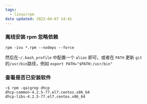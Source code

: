 ```yaml
---
tags:
  - linux/rpm
date updated: 2022-04-07 14:41
---
```


### 离线安装 rpm 忽略依赖

```shell
rpm -ivu *.rpm --nodeps --force
```

然后在`~/.bash_profile` 中配置一个 `alias` 即可，或者在 `PATH` 更新 `git` 的`/usr/bin`路径，例如 `export PATH="$PATH:/usr/bin"`


### 查看是否已安装软件

```shell
~$ rpm -qa|grep dhcp
dhcp-common-4.2.5-77.el7.centos.x86_64
dhcp-libs-4.2.5-77.el7.centos.x86_64
```